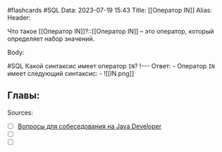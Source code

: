 #flashcards #SQL 
Data: 2023-07-19 15:43
Title: [[Оператор IN]]
Alias:
Header:

Что такое [[Оператор IN]]?::[[Оператор IN]] – это оператор, который определяет набор значений.
<!--SR:!2023-11-03,10,650-->


Body:



#SQL 
Какой синтаксис имеет оператор `IN`?
!---
Ответ:
	- Оператор `IN` имеет следующий синтаксис:
	- ![[IN.png]]
<!--SR:!2023-11-03,10,419-->




Главы:
-


Sources:
- [ ] [Вопросы для собеседования на Java Developer](https://github.com/enhorse/java-interview/blob/master/README.md#%D0%9E%D0%9E%D0%9F)
- [ ] []()
- [ ] []()
